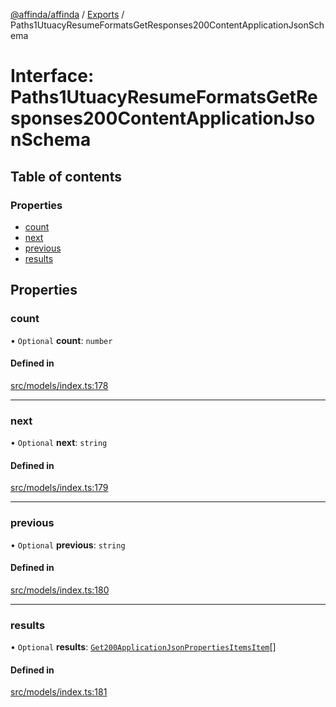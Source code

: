 [@affinda/affinda](../README.md) / [Exports](../modules.md) / Paths1UtuacyResumeFormatsGetResponses200ContentApplicationJsonSchema

# Interface: Paths1UtuacyResumeFormatsGetResponses200ContentApplicationJsonSchema

## Table of contents

### Properties

- [count](Paths1UtuacyResumeFormatsGetResponses200ContentApplicationJsonSchema.md#count)
- [next](Paths1UtuacyResumeFormatsGetResponses200ContentApplicationJsonSchema.md#next)
- [previous](Paths1UtuacyResumeFormatsGetResponses200ContentApplicationJsonSchema.md#previous)
- [results](Paths1UtuacyResumeFormatsGetResponses200ContentApplicationJsonSchema.md#results)

## Properties

### count

• `Optional` **count**: `number`

#### Defined in

[src/models/index.ts:178](https://github.com/affinda/affinda-typescript/blob/12596da/src/models/index.ts#L178)

___

### next

• `Optional` **next**: `string`

#### Defined in

[src/models/index.ts:179](https://github.com/affinda/affinda-typescript/blob/12596da/src/models/index.ts#L179)

___

### previous

• `Optional` **previous**: `string`

#### Defined in

[src/models/index.ts:180](https://github.com/affinda/affinda-typescript/blob/12596da/src/models/index.ts#L180)

___

### results

• `Optional` **results**: [`Get200ApplicationJsonPropertiesItemsItem`](Get200ApplicationJsonPropertiesItemsItem.md)[]

#### Defined in

[src/models/index.ts:181](https://github.com/affinda/affinda-typescript/blob/12596da/src/models/index.ts#L181)
